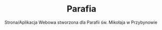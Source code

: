 <div align="center">
  <a href="https://github.com/radzek15/parafia"></a>
  <h1 align="center">Parafia</h1>
  <p align="justify">Strona/Aplikacja Webowa stworzona dla Parafii św. Mikołaja w Przybynowie</p></div>
